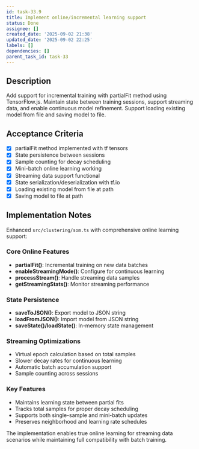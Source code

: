 ```yaml
---
id: task-33.9
title: Implement online/incremental learning support
status: Done
assignee: []
created_date: '2025-09-02 21:38'
updated_date: '2025-09-02 22:25'
labels: []
dependencies: []
parent_task_id: task-33
---
```


## Description

Add support for incremental training with partialFit method using TensorFlow.js. Maintain state between training sessions, support streaming data, and enable continuous model refinement. Support loading existing model from file and saving model to file.

## Acceptance Criteria

- [x] partialFit method implemented with tf tensors
- [x] State persistence between sessions
- [x] Sample counting for decay scheduling
- [x] Mini-batch online learning working
- [x] Streaming data support functional
- [x] State serialization/deserialization with tf.io
- [x] Loading existing model from file at path
- [x] Saving model to file at path

## Implementation Notes

Enhanced `src/clustering/som.ts` with comprehensive online learning support:

### Core Online Features
- **partialFit()**: Incremental training on new data batches
- **enableStreamingMode()**: Configure for continuous learning
- **processStream()**: Handle streaming data samples
- **getStreamingStats()**: Monitor streaming performance

### State Persistence
- **saveToJSON()**: Export model to JSON string
- **loadFromJSON()**: Import model from JSON string
- **saveState()/loadState()**: In-memory state management

### Streaming Optimizations
- Virtual epoch calculation based on total samples
- Slower decay rates for continuous learning
- Automatic batch accumulation support
- Sample counting across sessions

### Key Features
- Maintains learning state between partial fits
- Tracks total samples for proper decay scheduling
- Supports both single-sample and mini-batch updates
- Preserves neighborhood and learning rate schedules

The implementation enables true online learning for streaming data scenarios while maintaining full compatibility with batch training.

